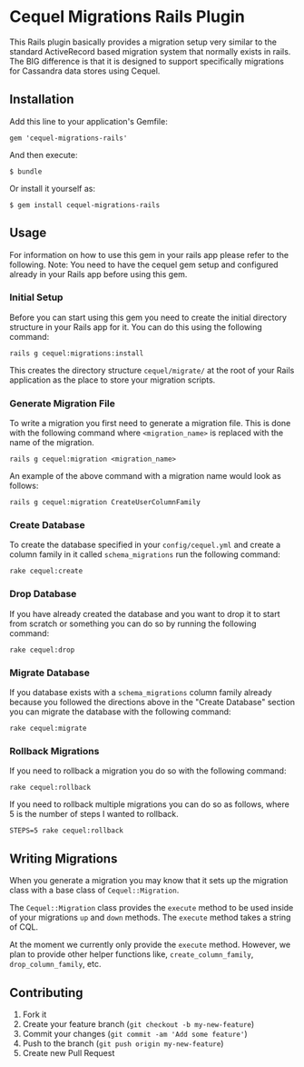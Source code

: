 # Cequel Migrations Rails Plugin

This Rails plugin basically provides a migration setup very similar to the
standard ActiveRecord based migration system that normally exists in rails.
The BIG difference is that it is designed to support specifically migrations
for Cassandra data stores using Cequel.

## Installation

Add this line to your application's Gemfile:

    gem 'cequel-migrations-rails'

And then execute:

    $ bundle

Or install it yourself as:

    $ gem install cequel-migrations-rails

## Usage

For information on how to use this gem in your rails app please refer to the
following. Note: You need to have the cequel gem setup and configured already
in your Rails app before using this gem.

### Initial Setup

Before you can start using this gem you need to create the initial directory
structure in your Rails app for it. You can do this using the following
command:

```
rails g cequel:migrations:install
```

This creates the directory structure `cequel/migrate/` at the root of your
Rails application as the place to store your migration scripts.

### Generate Migration File

To write a migration you first need to generate a migration file. This is done
with the following command where `<migration_name>` is replaced with the name
of the migration.

```
rails g cequel:migration <migration_name>
```

An example of the above command with a migration name would look as follows:

```
rails g cequel:migration CreateUserColumnFamily
```

### Create Database

To create the database specified in your `config/cequel.yml` and create a
column family in it called `schema_migrations` run the following command:

```
rake cequel:create
```

### Drop Database

If you have already created the database and you want to drop it to start from
scratch or something you can do so by running the following command:

```
rake cequel:drop
```

### Migrate Database

If you database exists with a `schema_migrations` column family already
because you followed the directions above in the "Create Database" section you
can migrate the database with the following command:

```
rake cequel:migrate
```

### Rollback Migrations

If you need to rollback a migration you do so with the following command:

```
rake cequel:rollback
```

If you need to rollback multiple migrations you can do so as follows, where 5
is the number of steps I wanted to rollback.

```
STEPS=5 rake cequel:rollback
```

## Writing Migrations

When you generate a migration you may know that it sets up the migration class
with a base class of `Cequel::Migration`.

The `Cequel::Migration` class provides the `execute` method to be used inside
of your migrations `up` and `down` methods. The `execute` method takes a
string of CQL.

At the moment we currently only provide the `execute` method. However, we plan
to provide other helper functions like, `create_column_family`,
`drop_column_family`, etc.

## Contributing

1. Fork it
2. Create your feature branch (`git checkout -b my-new-feature`)
3. Commit your changes (`git commit -am 'Add some feature'`)
4. Push to the branch (`git push origin my-new-feature`)
5. Create new Pull Request
